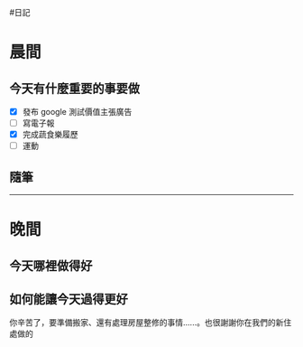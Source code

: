 #日記 
# 晨間

## 今天有什麼重要的事要做
- [x] 發布 google 測試價值主張廣告
- [ ] 寫電子報
- [x] 完成蔬食樂履歷
- [ ] 運動

## 隨筆

---

# 晚間

## 今天哪裡做得好

## 如何能讓今天過得更好


你辛苦了，要準備搬家、還有處理房屋整修的事情......。也很謝謝你在我們的新住處做的